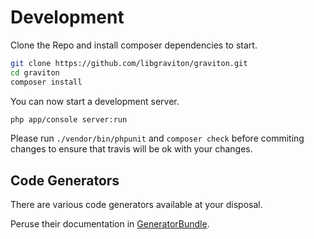 # Development

Clone the Repo and install composer dependencies to start.

````bash
git clone https://github.com/libgraviton/graviton.git
cd graviton
composer install
````

You can now start a development server.

````bash
php app/console server:run
````

Please run ``./vendor/bin/phpunit`` and ``composer check`` before
commiting changes to ensure that travis will be ok with your changes.

## Code Generators

There are various code generators available at your disposal.

Peruse their documentation in [GeneratorBundle](../../../src/Graviton/GeneratorBundle/README.md).
